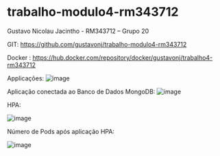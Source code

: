 # trabalho-modulo4-rm343712

Gustavo Nicolau Jacintho - RM343712 – Grupo 20

GIT: 
https://github.com/gustavonj/trabalho-modulo4-rm343712

Docker :
https://hub.docker.com/repository/docker/gustavonj/trabalho4-rm343712

Applicações:
 ![image](https://user-images.githubusercontent.com/5739439/179316479-b57fb369-3883-4393-982c-fa4642226ed4.png)


Aplicação conectada ao Banco de Dados MongoDB:
 ![image](https://user-images.githubusercontent.com/5739439/179316457-819b9933-06a9-4806-9672-5e0fc02cb1fc.png)


HPA:
 
 ![image](https://user-images.githubusercontent.com/5739439/179316444-475838fa-c232-426f-8949-68bbcbb09a72.png)


Número de Pods após aplicação HPA:

 
![image](https://user-images.githubusercontent.com/5739439/179316411-39ccf136-5f68-446d-997c-93fc4eadd27c.png)
